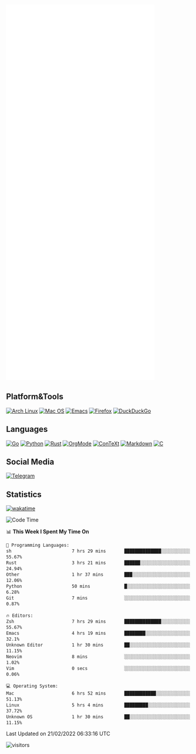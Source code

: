 ![Metrics](https://github.com/SteamedFish/SteamedFish/blob/master/github-metrics.svg)

## Platform&Tools

[![Arch Linux](https://img.shields.io/badge/ArchLinux-1793D1?logo=arch-linux&logoColor=fff&style=flat-square)](https://archlinux.org/)
[![Mac OS](https://img.shields.io/badge/MacOS-000000?style=flat-square&logo=macos&logoColor=F0F0F0)](https://www.apple.com/macos/)
[![Emacs](https://img.shields.io/badge/Emacs-%237F5AB6.svg?&style=flat-square&logo=gnu-emacs&logoColor=white)](https://www.gnu.org/software/emacs/)
[![Firefox](https://img.shields.io/badge/Firefox-FF7139?style=flat-square&logo=Firefox-Browser&logoColor=white)](https://firefox.com/)
[![DuckDuckGo](https://img.shields.io/badge/DuckDuckGo-DE5833?style=flat-square&logo=DuckDuckGo&logoColor=white)](https://duckduckgo.com/)

## Languages

[![Go](https://img.shields.io/badge/Golang-%2300ADD8.svg?style=flat-square&logo=go&logoColor=white)](https://golang.org/)
[![Python](https://img.shields.io/badge/Python-3670A0?style=flat-square&logo=python&logoColor=ffdd54)](https://www.python.org/)
[![Rust](https://img.shields.io/badge/Rust-%23000000.svg?style=flat-square&logo=rust&logoColor=white)](https://www.rust-lang.org/)
[![OrgMode](https://img.shields.io/badge/OrgMode-%23000000.svg?style=flat-square&logo=org&logoColor=white)](https://orgmode.org/)
[![ConTeXt](https://img.shields.io/badge/ConTeXt-%23008080.svg?style=flat-square&logo=latex&logoColor=white)](https://contextgarden.net/)
[![Markdown](https://img.shields.io/badge/MarkDown-%23000000.svg?style=flat-square&logo=markdown&logoColor=white)](https://daringfireball.net/projects/markdown/)
[![C](https://img.shields.io/badge/C-%2300599C.svg?style=flat-square&logo=c&logoColor=white)](https://www.iso.org/standard/74528.html)

## Social Media

[![Telegram](https://img.shields.io/badge/SteamedFish-2CA5E0?style=social&logo=telegram&logoColor=white)](https://t.me/SteamedFish)

## Statistics
[![wakatime](https://wakatime.com/badge/user/168280d6-fcf2-4b4f-ad3a-dc4612f35b38.svg)](https://wakatime.com/@168280d6-fcf2-4b4f-ad3a-dc4612f35b38)

<!--START_SECTION:waka-->
![Code Time](http://img.shields.io/badge/Code%20Time-1%2C616%20hrs%2057%20mins-blue)

📊 **This Week I Spent My Time On** 

```text
💬 Programming Languages: 
sh                       7 hrs 29 mins       ██████████████░░░░░░░░░░░   55.67% 
Rust                     3 hrs 21 mins       ██████░░░░░░░░░░░░░░░░░░░   24.94% 
Other                    1 hr 37 mins        ███░░░░░░░░░░░░░░░░░░░░░░   12.06% 
Python                   50 mins             █░░░░░░░░░░░░░░░░░░░░░░░░   6.28% 
Git                      7 mins              ░░░░░░░░░░░░░░░░░░░░░░░░░   0.87%

🔥 Editors: 
Zsh                      7 hrs 29 mins       ██████████████░░░░░░░░░░░   55.67% 
Emacs                    4 hrs 19 mins       ████████░░░░░░░░░░░░░░░░░   32.1% 
Unknown Editor           1 hr 30 mins        ██░░░░░░░░░░░░░░░░░░░░░░░   11.15% 
Neovim                   8 mins              ░░░░░░░░░░░░░░░░░░░░░░░░░   1.02% 
Vim                      0 secs              ░░░░░░░░░░░░░░░░░░░░░░░░░   0.06%

💻 Operating System: 
Mac                      6 hrs 52 mins       ████████████░░░░░░░░░░░░░   51.13% 
Linux                    5 hrs 4 mins        █████████░░░░░░░░░░░░░░░░   37.72% 
Unknown OS               1 hr 30 mins        ██░░░░░░░░░░░░░░░░░░░░░░░   11.15%

```


 Last Updated on 21/02/2022 06:33:16 UTC
<!--END_SECTION:waka-->

![visitors](https://visitor-badge.laobi.icu/badge?page_id=SteamedFish.SteamedFish)
